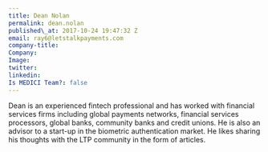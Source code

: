 ```yaml
---
title: Dean Nolan
permalink: dean.nolan
published\_at: 2017-10-24 19:47:32 Z
email: ray6@letstalkpayments.com
company-title: 
Company: 
Image: 
twitter: 
linkedin: 
Is MEDICI Team?: false
---
```


Dean is an experienced fintech professional and has worked with financial services firms including global payments networks, financial services processors, global banks, community banks and credit unions. He is also an advisor to a start-up in the biometric authentication market. He likes sharing his thoughts with the LTP community in the form of articles.